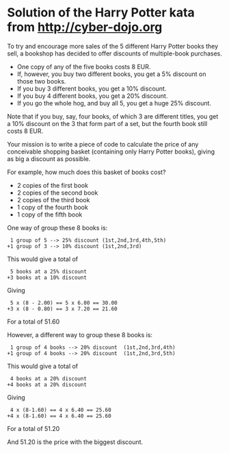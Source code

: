 # Solution of the Harry Potter kata from http://cyber-dojo.org

To try and encourage more sales of the 5 different Harry
Potter books they sell, a bookshop has decided to offer 
discounts of multiple-book purchases. 

* One copy of any of the five books costs 8 EUR. 
* If, however, you buy two different books, you get a 5% 
discount on those two books.
* If you buy 3 different books, you get a 10% discount. 
* If you buy 4 different books, you get a 20% discount.
* If you go the whole hog, and buy all 5, you get a huge 25%
discount. 

Note that if you buy, say, four books, of which 3 are 
different titles, you get a 10% discount on the 3 that 
form part of a set, but the fourth book still costs 8 EUR. 

Your mission is to write a piece of code to calculate the 
price of any conceivable shopping basket (containing only 
Harry Potter books), giving as big a discount as possible.

For example, how much does this basket of books cost?

* 2 copies of the first book
* 2 copies of the second book
* 2 copies of the third book
* 1 copy of the fourth book
* 1 copy of the fifth book

One way of group these 8 books is:
~~~
 1 group of 5 --> 25% discount (1st,2nd,3rd,4th,5th)
+1 group of 3 --> 10% discount (1st,2nd,3rd)
~~~
This would give a total of
~~~
 5 books at a 25% discount
+3 books at a 10% discount
~~~
Giving
~~~
 5 x (8 - 2.00) == 5 x 6.00 == 30.00
+3 x (8 - 0.80) == 3 x 7.20 == 21.60
~~~
For a total of 51.60

However, a different way to group these 8 books is:
~~~
 1 group of 4 books --> 20% discount  (1st,2nd,3rd,4th)
+1 group of 4 books --> 20% discount  (1st,2nd,3rd,5th)
~~~
This would give a total of
~~~
 4 books at a 20% discount
+4 books at a 20% discount
~~~
Giving
~~~
 4 x (8-1.60) == 4 x 6.40 == 25.60
+4 x (8-1.60) == 4 x 6.40 == 25.60
~~~
For a total of 51.20

And 51.20 is the price with the biggest discount.
